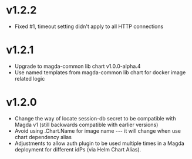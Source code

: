 # v1.2.2

- Fixed #1, timeout setting didn't apply to all HTTP connections

# v1.2.1

- Upgrade to magda-common lib chart v1.0.0-alpha.4
- Use named templates from magda-common lib chart for docker image related logic

# v1.2.0

- Change the way of locate session-db secret to be compatible with Magda v1 (still backwards compatible with earlier versions)
- Avoid using .Chart.Name for image name --- it will change when use chart dependency alias
- Adjustments to allow auth plugin to be used multiple times in a Magda deployment for different idPs (via Helm Chart Alias).